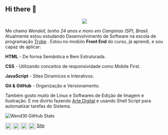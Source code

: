 ## Hi there 👋
<!--
**wend3ll-souza/wend3ll-souza** is a ✨ _special_ ✨ repository because its `README.md` (this file) appears on your GitHub profile.

Here are some ideas to get you started:

- 🔭 I’m currently working on ...
- 🌱 I’m currently learning ...
- 👯 I’m looking to collaborate on ...
- 🤔 I’m looking for help with ...
- 💬 Ask me about ...
- 📫 How to reach me: ...
- 😄 Pronouns: ...
- ⚡ Fun fact: ...
-->

<p align="center"><img src="https://media4.giphy.com/media/26uflLQb82Qpj7ik8/giphy.gif?cid=ecf05e47cddb4657395a8b2d7bff48b0d874f8c24acb7ccc&rid=giphy.gif"></p>

Me chamo _Wendell, tenho 24 anos e moro em Campinas (SP), Brasil_. Atualmente estou estudando Desenvolvimento de Software na escola de programação <a href='https://www.betrybe.com/' target ='_blank' >Trybe</a> . Estou no modúlo **Front End** do curso, já aprendi, e sou capaz de aplicar:


 **HTML** - De forma Semântica e Bem Estruturada.
 
 **CSS** - Utilizando conceitos de responsividade como Mobile First.
 
 **JavaScript** - Sites Dinamicos e Interativos.
 
 **Git & GitHub** - Organização e Versionamento.


Também gosto muito de  Linux e Softwares de Edição de Imagem e Ilustração. E me divirto fazendo [Arte Digital](https://www.behance.net/wend3llsouza) e usando Shell Script para automatizar tarefas do Sistema.

![Wend3ll GitHub Stats](https://github-readme-stats.vercel.app/api?username=wend3ll-souza&show_icons=true)


<a target="_blank" href="https://www.linkedin.com/in/wendell-souza-5b13781a3/">
  <img align="left" alt="LinkdeIN" width="22px" src="https://cdn.jsdelivr.net/npm/simple-icons@v3/icons/linkedin.svg" />
</a>
<a target="_blank" href="https://api.whatsapp.com/send?phone=5519987650743">
  <img align="left" alt="Whatsapp" width="22px" src="https://cdn.jsdelivr.net/npm/simple-icons@v3/icons/whatsapp.svg" />
</a>
<a target="_blank" href="https://www.instagram.com/w.sou.za/">
  <img align="left" alt="Instagram" width="22px" src="https://cdn.jsdelivr.net/npm/simple-icons@v3/icons/instagram.svg" />
</a>
<a target="_blank" href="mailto:wend3llsouza@gmail.com">
  <img align="left" alt="Gmail" width="22px" src="https://cdn.jsdelivr.net/npm/simple-icons@v3/icons/gmail.svg" />
</a>

<a target="_blank" href="https://wend3ll-souza.github.io/portfolio-web/">
  Site
</a>


